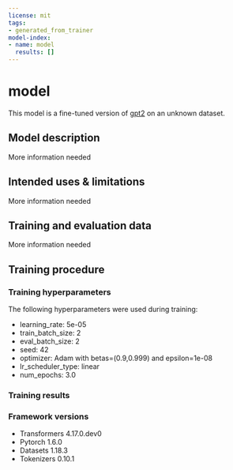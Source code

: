```yaml
---
license: mit
tags:
- generated_from_trainer
model-index:
- name: model
  results: []
---
```


<!-- This model card has been generated automatically according to the information the Trainer had access to. You
should probably proofread and complete it, then remove this comment. -->

# model

This model is a fine-tuned version of [gpt2](https://huggingface.co/gpt2) on an unknown dataset.

## Model description

More information needed

## Intended uses & limitations

More information needed

## Training and evaluation data

More information needed

## Training procedure

### Training hyperparameters

The following hyperparameters were used during training:
- learning_rate: 5e-05
- train_batch_size: 2
- eval_batch_size: 2
- seed: 42
- optimizer: Adam with betas=(0.9,0.999) and epsilon=1e-08
- lr_scheduler_type: linear
- num_epochs: 3.0

### Training results



### Framework versions

- Transformers 4.17.0.dev0
- Pytorch 1.6.0
- Datasets 1.18.3
- Tokenizers 0.10.1
